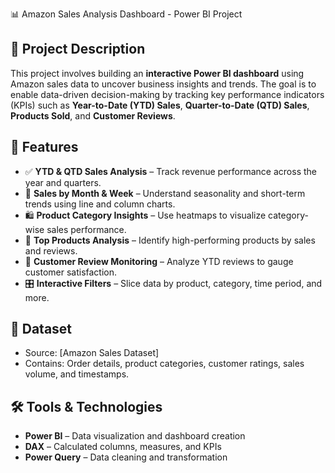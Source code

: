  📊 Amazon Sales Analysis Dashboard - Power BI Project

## 📝 Project Description

This project involves building an **interactive Power BI dashboard** using Amazon sales data to uncover business insights and trends. The goal is to enable data-driven decision-making by tracking key performance indicators (KPIs) such as **Year-to-Date (YTD) Sales**, **Quarter-to-Date (QTD) Sales**, **Products Sold**, and **Customer Reviews**.

## 📌 Features

- ✅ **YTD & QTD Sales Analysis** – Track revenue performance across the year and quarters.
- 📅 **Sales by Month & Week** – Understand seasonality and short-term trends using line and column charts.
- 🛍️ **Product Category Insights** – Use heatmaps to visualize category-wise sales performance.
- 🌟 **Top Products Analysis** – Identify high-performing products by sales and reviews.
- 💬 **Customer Review Monitoring** – Analyze YTD reviews to gauge customer satisfaction.
- 🎛️ **Interactive Filters** – Slice data by product, category, time period, and more.

## 📂 Dataset

- Source: [Amazon Sales Dataset]  
- Contains: Order details, product categories, customer ratings, sales volume, and timestamps.

## 🛠️ Tools & Technologies

- **Power BI** – Data visualization and dashboard creation  
- **DAX** – Calculated columns, measures, and KPIs  
- **Power Query** – Data cleaning and transformation  
